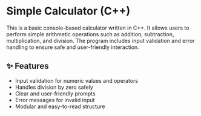 # Simple Calculator (C++)

This is a basic console-based calculator written in C++. It allows users to perform simple arithmetic operations such as addition, subtraction, multiplication, and division. The program includes input validation and error handling to ensure safe and user-friendly interaction.

## ✨ Features
- Input validation for numeric values and operators
- Handles division by zero safely
- Clear and user-friendly prompts
- Error messages for invalid input
- Modular and easy-to-read structure
